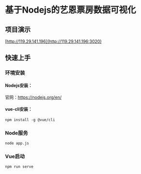 # 基于Nodejs的艺恩票房数据可视化
## 项目演示
[http://119.29.141.196](http://119.29.141.196:3020)

## 快速上手
### 环境安装
#### Nodejs安装：
官网：https://nodejs.org/en/
#### vue-cli安装：
```
npm install -g @vue/cli
```
### Node服务
```
node app.js
```
### Vue启动
```
npm run serve
```
